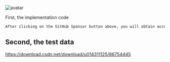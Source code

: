 ![avatar]( 36869d58357242559885764c2f304c69.png) 

  First, the implementation code 

  ```python  
After clicking on the GitHub Sponsor button above, you will obtain access permissions to my private code repository ( https://github.com/slowlon/my_code_bar ) to view this blog code. By searching the code number of this blog, you can find the code you need, code number is: 2024020309573759608
  ```  
##  Second, the test data 

 https://download.csdn.net/download/u014311125/86754445 

